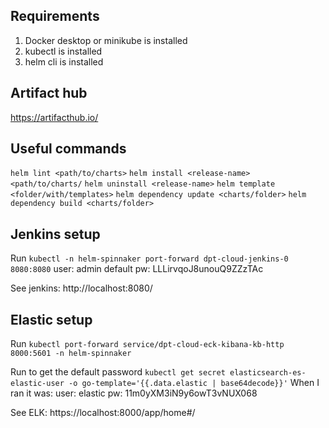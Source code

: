 ## Requirements
1. Docker desktop or minikube is installed
2. kubectl is installed
3. helm cli is installed


## Artifact hub
https://artifacthub.io/

## Useful commands
`helm lint <path/to/charts>`
`helm install <release-name> <path/to/charts/`
`helm uninstall <release-name>`
`helm template <folder/with/templates>`
`helm dependency update <charts/folder>`
`helm dependency build <charts/folder>`

## Jenkins setup
Run 
`kubectl -n helm-spinnaker port-forward dpt-cloud-jenkins-0 8080:8080`
user: admin
default pw: LLLirvqoJ8unouQ9ZZzTAc

See jenkins: http://localhost:8080/

## Elastic setup
Run
`kubectl port-forward service/dpt-cloud-eck-kibana-kb-http 8000:5601 -n helm-spinnaker`

Run to get the default password
`kubectl get secret elasticsearch-es-elastic-user -o go-template='{{.data.elastic | base64decode}}'`
When I ran it was:
user: elastic
pw: 11m0yXM3iN9y6owT3vNUX068

See ELK: https://localhost:8000/app/home#/